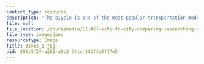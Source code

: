 ```yaml
---
content_type: resource
description: 'The biycle is one of the most popular transportation modes in the city. '
file: null
file_location: /coursemedia/11-027-city-to-city-comparing-researching-and-writing-about-cities-spring-2006/856a5f24a266a9c236cc80373e5ff7e5_Bikes_1.jpg
file_type: image/jpeg
resourcetype: Image
title: Bikes_1.jpg
uid: 856a5f24-a266-a9c2-36cc-80373e5ff7e5
---
```

